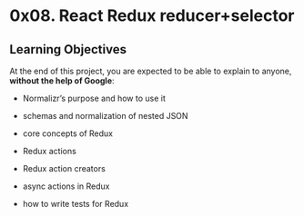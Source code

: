 # 0x08.<b> React Redux reducer+selector</b>
## Learning Objectives

 At the end of this project, you are expected to be able to explain to anyone, <b>without the help of Google</b>:

 - Normalizr’s purpose and how to use it

 - schemas and normalization of nested JSON

 - core concepts of Redux

 - Redux actions

 - Redux action creators

 - async actions in Redux

 - how to write tests for Redux
